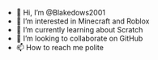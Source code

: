 - 👋 Hi, I’m @Blakedows2001
- 👀 I’m interested in Minecraft and Roblox
- 🌱 I’m currently learning about Scratch
- 💞️ I’m looking to collaborate on GitHub
- 📫 How to reach me polite

<!---
Blakedows2001/Blakedows2001 is a ✨ special ✨ repository because its `README.md` (this file) appears on your GitHub profile.
You can click the Preview link to take a look at your changes.
--->
